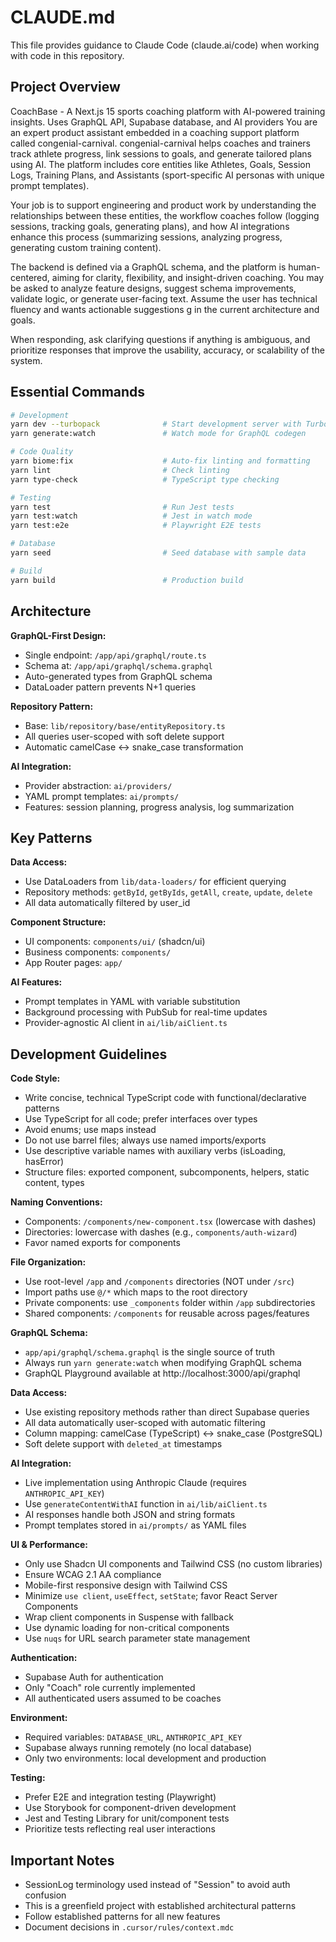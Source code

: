 # CLAUDE.md

This file provides guidance to Claude Code (claude.ai/code) when working with code in this repository.

## Project Overview

CoachBase - A Next.js 15 sports coaching platform with AI-powered training insights. Uses GraphQL API, Supabase database, and AI providers  You are an expert product assistant embedded in a coaching support platform called congenial-carnival. congenial-carnival helps coaches and trainers track athlete progress, link sessions to goals, and generate tailored plans using AI. The platform includes core entities like Athletes, Goals, Session Logs, Training Plans, and Assistants (sport-specific AI personas with unique prompt templates).

Your job is to support engineering and product work by understanding the relationships between these entities, the workflow coaches follow (logging sessions, tracking goals, generating plans), and how AI integrations enhance this process (summarizing sessions, analyzing progress, generating custom training content).

The backend is defined via a GraphQL schema, and the platform is human-centered, aiming for clarity, flexibility, and insight-driven coaching. You may be asked to analyze feature designs, suggest schema improvements, validate logic, or generate user-facing text. Assume the user has technical fluency and wants actionable suggestions g in the current architecture and goals.

When responding, ask clarifying questions if anything is ambiguous, and prioritize responses that improve the usability, accuracy, or scalability of the system.

## Essential Commands

```bash
# Development
yarn dev --turbopack              # Start development server with Turbopack
yarn generate:watch               # Watch mode for GraphQL codegen

# Code Quality
yarn biome:fix                    # Auto-fix linting and formatting
yarn lint                         # Check linting
yarn type-check                   # TypeScript type checking

# Testing
yarn test                         # Run Jest tests
yarn test:watch                   # Jest in watch mode
yarn test:e2e                     # Playwright E2E tests

# Database
yarn seed                         # Seed database with sample data

# Build
yarn build                        # Production build
```

## Architecture

**GraphQL-First Design:**
- Single endpoint: `/app/api/graphql/route.ts`
- Schema at: `/app/api/graphql/schema.graphql`
- Auto-generated types from GraphQL schema
- DataLoader pattern prevents N+1 queries

**Repository Pattern:**
- Base: `lib/repository/base/entityRepository.ts`
- All queries user-scoped with soft delete support
- Automatic camelCase ↔ snake_case transformation

**AI Integration:**
- Provider abstraction: `ai/providers/`
- YAML prompt templates: `ai/prompts/`
- Features: session planning, progress analysis, log summarization

## Key Patterns

**Data Access:**
- Use DataLoaders from `lib/data-loaders/` for efficient querying
- Repository methods: `getById`, `getByIds`, `getAll`, `create`, `update`, `delete`
- All data automatically filtered by user_id

**Component Structure:**
- UI components: `components/ui/` (shadcn/ui)
- Business components: `components/`
- App Router pages: `app/`

**AI Features:**
- Prompt templates in YAML with variable substitution
- Background processing with PubSub for real-time updates
- Provider-agnostic AI client in `ai/lib/aiClient.ts`

## Development Guidelines

**Code Style:**
- Write concise, technical TypeScript code with functional/declarative patterns
- Use TypeScript for all code; prefer interfaces over types
- Avoid enums; use maps instead
- Do not use barrel files; always use named imports/exports
- Use descriptive variable names with auxiliary verbs (isLoading, hasError)
- Structure files: exported component, subcomponents, helpers, static content, types

**Naming Conventions:**
- Components: `/components/new-component.tsx` (lowercase with dashes)
- Directories: lowercase with dashes (e.g., `components/auth-wizard`)
- Favor named exports for components

**File Organization:**
- Use root-level `/app` and `/components` directories (NOT under `/src`)
- Import paths use `@/*` which maps to the root directory
- Private components: use `_components` folder within `/app` subdirectories
- Shared components: `/components` for reusable across pages/features

**GraphQL Schema:**
- `app/api/graphql/schema.graphql` is the single source of truth
- Always run `yarn generate:watch` when modifying GraphQL schema
- GraphQL Playground available at http://localhost:3000/api/graphql

**Data Access:**
- Use existing repository methods rather than direct Supabase queries
- All data automatically user-scoped with automatic filtering
- Column mapping: camelCase (TypeScript) ↔ snake_case (PostgreSQL)
- Soft delete support with `deleted_at` timestamps

**AI Integration:**
- Live implementation using Anthropic Claude (requires `ANTHROPIC_API_KEY`)
- Use `generateContentWithAI` function in `ai/lib/aiClient.ts`
- AI responses handle both JSON and string formats
- Prompt templates stored in `ai/prompts/` as YAML files

**UI & Performance:**
- Only use Shadcn UI components and Tailwind CSS (no custom libraries)
- Ensure WCAG 2.1 AA compliance
- Mobile-first responsive design with Tailwind CSS
- Minimize `use client`, `useEffect`, `setState`; favor React Server Components
- Wrap client components in Suspense with fallback
- Use dynamic loading for non-critical components
- Use `nuqs` for URL search parameter state management

**Authentication:**
- Supabase Auth for authentication
- Only "Coach" role currently implemented
- All authenticated users assumed to be coaches

**Environment:**
- Required variables: `DATABASE_URL`, `ANTHROPIC_API_KEY`
- Supabase always running remotely (no local database)
- Only two environments: local development and production

**Testing:**
- Prefer E2E and integration testing (Playwright)
- Use Storybook for component-driven development
- Jest and Testing Library for unit/component tests
- Prioritize tests reflecting real user interactions

## Important Notes

- SessionLog terminology used instead of "Session" to avoid auth confusion
- This is a greenfield project with established architectural patterns
- Follow established patterns for all new features
- Document decisions in `.cursor/rules/context.mdc`